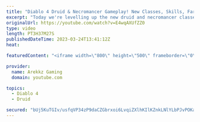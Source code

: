```yaml
---
title: "Diablo 4 Druid & Necromancer Gameplay! New Classes, Skills, Farming & Grinding (Diablo 4 Open Beta)"
excerpt: "Today we're levelling up the new druid and necromancer classes in co-op multiplayer so we can as powerful as possible and test ..."
originalUrl: https://youtube.com/watch?v=E4wqAXUfZZ0
type: video
length: PT3H37M27S
publishedDateTime: 2023-03-24T13:41:12Z
heat: 

featuredContent: "<iframe width=\"800\" height=\"500\" frameborder=\"0\" src=\"https://www.youtube.com/embed/E4wqAXUfZZ0\" allow=\"accelerometer; autoplay; encrypted-media; gyroscope; picture-in-picture\" allowfullscreen></iframe>"

provider:
  name: Arekkz Gaming
  domain: youtube.com

topics:
  - Diablo 4
  - Druid

secured: "bUj5KuTGIv/usfqVP34zP9daCZGbrxoi6LvqiZXlhKIlKZnkLNlYLbPJvPOKaAssqO4iL2umQSa5PpDiTz6WhFYBeyjYjWjkxhRy8H75ZIx7bgXlweN+1zj30YWDIXUZ6mFmFR6WXJCAPPPeTGChOTnmQ/w4AAtnheGDvMaSBE6u4AhGVDHNAwgcUNUeUvTZjlv+eXLPMYXmxUpSWJCiA9bI0lV6j99NyFxTBT5anird2H05uzAI5WL4x2L1/9z8Il5umA92J0eFlNjP+dCEN+LBAk3vqfUHWtgkBe/Q1XphdFtXwfJIPxuRR+mc92QiKigIbWEboOBBWm2Dj9Agcz88X8uqIE+5s5xwPGYFD3eMQIou1eRiJPIa1JERko/K3c5yW0mYWY9msof1S5h9dexDPwEOC/PsbpiSyr6pHMY=;bxqhdnBQWDufKycOdlN9Vg=="
---
```


